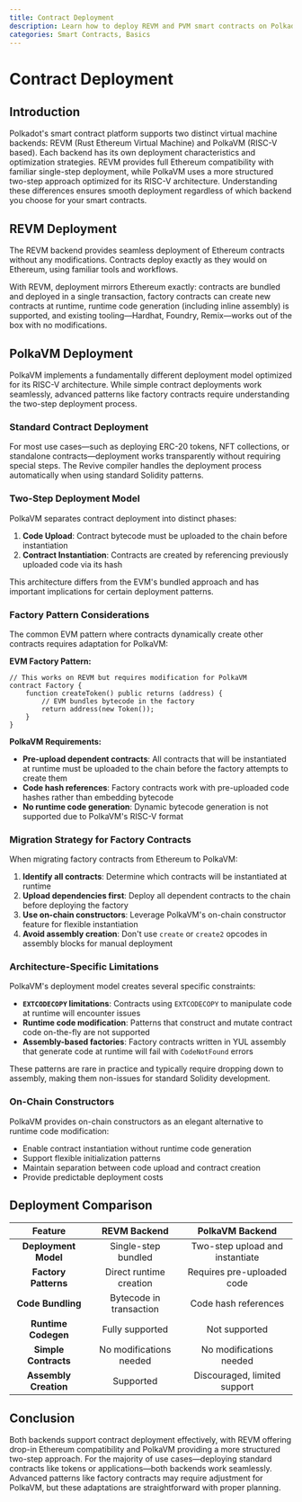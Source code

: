 ```yaml
---
title: Contract Deployment
description: Learn how to deploy REVM and PVM smart contracts on Polkadot Hub, covering single-step EVM flows and PVM’s two-step deployment model.
categories: Smart Contracts, Basics
---
```


# Contract Deployment

## Introduction

Polkadot's smart contract platform supports two distinct virtual machine backends: REVM (Rust Ethereum Virtual Machine) and PolkaVM (RISC-V based). Each backend has its own deployment characteristics and optimization strategies. REVM provides full Ethereum compatibility with familiar single-step deployment, while PolkaVM uses a more structured two-step approach optimized for its RISC-V architecture. Understanding these differences ensures smooth deployment regardless of which backend you choose for your smart contracts.

## REVM Deployment

The REVM backend provides seamless deployment of Ethereum contracts without any modifications. Contracts deploy exactly as they would on Ethereum, using familiar tools and workflows.

With REVM, deployment mirrors Ethereum exactly: contracts are bundled and deployed in a single transaction, factory contracts can create new contracts at runtime, runtime code generation (including inline assembly) is supported, and existing tooling—Hardhat, Foundry, Remix—works out of the box with no modifications.

## PolkaVM Deployment

PolkaVM implements a fundamentally different deployment model optimized for its RISC-V architecture. While simple contract deployments work seamlessly, advanced patterns like factory contracts require understanding the two-step deployment process.

### Standard Contract Deployment

For most use cases—such as deploying ERC-20 tokens, NFT collections, or standalone contracts—deployment works transparently without requiring special steps. The Revive compiler handles the deployment process automatically when using standard Solidity patterns.

### Two-Step Deployment Model

PolkaVM separates contract deployment into distinct phases:

1. **Code Upload**: Contract bytecode must be uploaded to the chain before instantiation
2. **Contract Instantiation**: Contracts are created by referencing previously uploaded code via its hash

This architecture differs from the EVM's bundled approach and has important implications for certain deployment patterns.

### Factory Pattern Considerations

The common EVM pattern where contracts dynamically create other contracts requires adaptation for PolkaVM:

**EVM Factory Pattern:**
```solidity
// This works on REVM but requires modification for PolkaVM
contract Factory {
    function createToken() public returns (address) {
        // EVM bundles bytecode in the factory
        return address(new Token());
    }
}
```

**PolkaVM Requirements:**

- **Pre-upload dependent contracts**: All contracts that will be instantiated at runtime must be uploaded to the chain before the factory attempts to create them
- **Code hash references**: Factory contracts work with pre-uploaded code hashes rather than embedding bytecode
- **No runtime code generation**: Dynamic bytecode generation is not supported due to PolkaVM's RISC-V format

### Migration Strategy for Factory Contracts

When migrating factory contracts from Ethereum to PolkaVM:

1. **Identify all contracts**: Determine which contracts will be instantiated at runtime
2. **Upload dependencies first**: Deploy all dependent contracts to the chain before deploying the factory
3. **Use on-chain constructors**: Leverage PolkaVM's on-chain constructor feature for flexible instantiation
4. **Avoid assembly creation**: Don't use `create` or `create2` opcodes in assembly blocks for manual deployment

### Architecture-Specific Limitations

PolkaVM's deployment model creates several specific constraints:

- **`EXTCODECOPY` limitations**: Contracts using `EXTCODECOPY` to manipulate code at runtime will encounter issues
- **Runtime code modification**: Patterns that construct and mutate contract code on-the-fly are not supported
- **Assembly-based factories**: Factory contracts written in YUL assembly that generate code at runtime will fail with `CodeNotFound` errors

These patterns are rare in practice and typically require dropping down to assembly, making them non-issues for standard Solidity development.

### On-Chain Constructors

PolkaVM provides on-chain constructors as an elegant alternative to runtime code modification:

- Enable contract instantiation without runtime code generation
- Support flexible initialization patterns
- Maintain separation between code upload and contract creation
- Provide predictable deployment costs

## Deployment Comparison

| Feature | REVM Backend | PolkaVM Backend |
|:-------:|:-------------:|:----------------:|
| **Deployment Model** | Single-step bundled | Two-step upload and instantiate |
| **Factory Patterns** | Direct runtime creation | Requires pre-uploaded code |
| **Code Bundling** | Bytecode in transaction | Code hash references |
| **Runtime Codegen** | Fully supported | Not supported |
| **Simple Contracts** | No modifications needed | No modifications needed |
| **Assembly Creation** | Supported | Discouraged, limited support |

## Conclusion

Both backends support contract deployment effectively, with REVM offering drop-in Ethereum compatibility and PolkaVM providing a more structured two-step approach. For the majority of use cases—deploying standard contracts like tokens or applications—both backends work seamlessly. Advanced patterns like factory contracts may require adjustment for PolkaVM, but these adaptations are straightforward with proper planning.